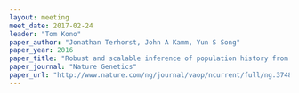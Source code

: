 ```yaml
---
layout: meeting
meet_date: 2017-02-24
leader: "Tom Kono"
paper_author: "Jonathan Terhorst, John A Kamm, Yun S Song"
paper_year: 2016
paper_title: "Robust and scalable inference of population history from hundreds of unphased whole genomes"
paper_journal: "Nature Genetics"
paper_url: "http://www.nature.com/ng/journal/vaop/ncurrent/full/ng.3748.html"
---
```

